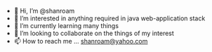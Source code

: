- 👋 Hi, I’m @shanroam
- 👀 I’m interested in anything required in java web-application stack
- 🌱 I’m currently learning many things
- 💞️ I’m looking to collaborate on the things of my interest
- 📫 How to reach me ... shanroam@yahoo.com

<!---
shanroam/shanroam is a ✨ special ✨ repository because its `README.md` (this file) appears on your GitHub profile.
You can click the Preview link to take a look at your changes.
--->
